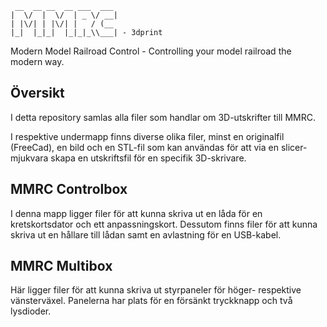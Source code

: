 ````
 __  __ __  __ ___  ___
|  \/  |  \/  | _ \/ __|
| |\/| | |\/| |   / (__
|_|  |_|_|  |_|_|_\\___| - 3dprint
````

Modern Model Railroad Control - Controlling your model railroad the modern way.

## Översikt
I detta repository samlas alla filer som handlar om 3D-utskrifter till MMRC.

I respektive undermapp finns diverse olika filer, minst en originalfil (FreeCad), en bild och en STL-fil som kan användas för att via en slicer-mjukvara skapa en utskriftsfil för en specifik 3D-skrivare.


## MMRC Controlbox
I denna mapp ligger filer för att kunna skriva ut en låda för en kretskortsdator och ett anpassningskort. Dessutom finns filer för att kunna skriva ut en hållare till lådan samt en avlastning för en USB-kabel.


## MMRC Multibox
Här ligger filer för att kunna skriva ut styrpaneler för höger- respektive vänsterväxel. Panelerna har plats för en försänkt tryckknapp och två lysdioder.
